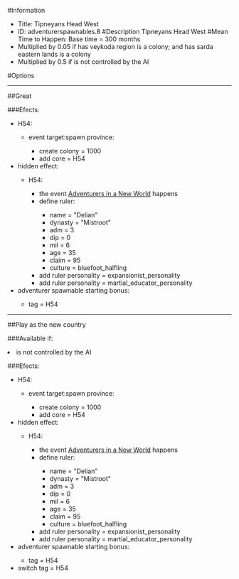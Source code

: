 #Information
 - Title: Tipneyans Head West
 - ID: adventurerspawnables.8
#Description
Tipneyans Head West
#Mean Time to Happen:
Base time = 300 months
 - Multiplied by 0.05 if has veykoda region is a colony; and has sarda eastern lands is a colony
 - Multiplied by 0.5 if is not controlled by the AI

#Options

___
##Great

###Efects:<ul><li>H54:</li><ul><li>event target:spawn province:</li><ul><li>create colony = 1000</li><li>add core = H54</li></ul></ul><li>hidden effect:</li><ul><li>H54:</li><ul><li>the event [Adventurers in a New World](../events/adventurers_in_a_new_world.md) happens</li><li>define ruler:</li><ul><li>name = "Delian"</li><li>dynasty = "Mistroot"</li><li>adm = 3</li><li>dip = 0</li><li>mil = 6</li><li>age = 35</li><li>claim = 95</li><li>culture = bluefoot_halfling</li></ul><li>add ruler personality = expansionist_personality</li><li>add ruler personality = martial_educator_personality</li></ul></ul><li>adventurer spawnable starting bonus:</li><ul><li>tag = H54</li></ul></ul>

___
##Play as the new country

###Available if:
<li>is not controlled by the AI</li>

###Efects:<ul><li>H54:</li><ul><li>event target:spawn province:</li><ul><li>create colony = 1000</li><li>add core = H54</li></ul></ul><li>hidden effect:</li><ul><li>H54:</li><ul><li>the event [Adventurers in a New World](../events/adventurers_in_a_new_world.md) happens</li><li>define ruler:</li><ul><li>name = "Delian"</li><li>dynasty = "Mistroot"</li><li>adm = 3</li><li>dip = 0</li><li>mil = 6</li><li>age = 35</li><li>claim = 95</li><li>culture = bluefoot_halfling</li></ul><li>add ruler personality = expansionist_personality</li><li>add ruler personality = martial_educator_personality</li></ul></ul><li>adventurer spawnable starting bonus:</li><ul><li>tag = H54</li></ul><li>switch tag = H54</li></ul>
